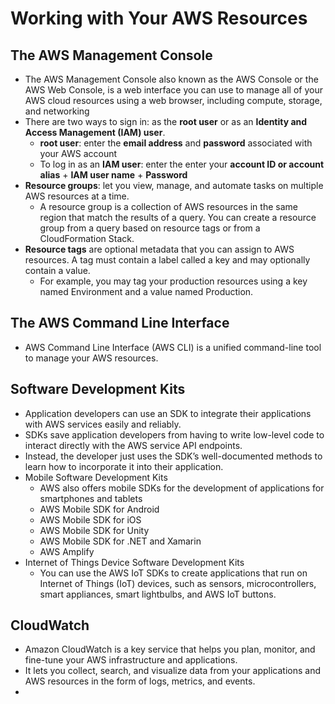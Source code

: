 # Working with Your AWS Resources

## The AWS Management Console
- The AWS Management Console also known as the AWS Console or the AWS Web Console, is a web interface you can use to manage all of your AWS cloud resources using a web browser, including compute, storage, and networking
- There are two ways to sign in: as the **root user** or as an **Identity and Access Management (IAM) user**.
  -  **root user**: enter the **email address** and **password** associated with your AWS account 
  -  To log in as an **IAM user**: enter the enter your **account ID or account alias** + **IAM user name** + **Password**
- **Resource groups**: let you view, manage, and automate tasks on multiple AWS resources at a time.
  - A resource group is a collection of AWS resources in the same region that match the results of a query. You can create a resource group from a query based on resource tags or from a CloudFormation Stack.
- **Resource tags** are optional metadata that you can assign to AWS resources. A tag must contain a label called a key and may optionally contain a value.
  - For example, you may tag your production resources using a key named Environment and a value named Production.

## The AWS Command Line Interface
- AWS Command Line Interface (AWS CLI) is a unified command-line tool to manage your AWS resources.

## Software Development Kits
- Application developers can use an SDK to integrate their applications with AWS services easily and reliably. 
- SDKs save application developers from having to write low-level code to interact directly with the AWS service API endpoints. 
- Instead, the developer just uses the SDK’s well-documented methods to learn how to incorporate it into their application.
- Mobile Software Development Kits
  - AWS also offers mobile SDKs for the development of applications for smartphones and tablets
  - AWS Mobile SDK for Android
  - AWS Mobile SDK for iOS
  - AWS Mobile SDK for Unity
  - AWS Mobile SDK for .NET and Xamarin
  - AWS Amplify
- Internet of Things Device Software Development Kits
  - You can use the AWS IoT SDKs to create applications that run on Internet of Things (IoT) devices, such as sensors, microcontrollers, smart appliances, smart lightbulbs, and AWS IoT buttons.

## CloudWatch
- Amazon CloudWatch is a key service that helps you plan, monitor, and fine-tune your AWS infrastructure and applications. 
- It lets you collect, search, and visualize data from your applications and AWS resources in the form of logs, metrics, and events.
- 

